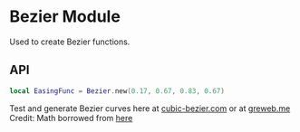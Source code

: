 # Bezier Module
Used to create Bezier functions.
## API
```lua
local EasingFunc = Bezier.new(0.17, 0.67, 0.83, 0.67)
```
Test and generate Bezier curves here at [cubic-bezier.com](http://cubic-bezier.com/) or at [greweb.me](http://greweb.me/bezier-easing-editor/example/)
Credit: Math borrowed from [here](https://github.com/gre/bezier-easing)
